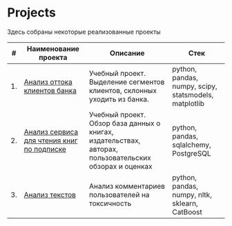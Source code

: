 # Projects

Здесь собраны некоторые реализованные проекты

| #    | Наименование проекта                | Описание                                                     | Стек                                                         |
| ---- | ------------------------------------------------------------ | ------------------------------------------------------------ | ------------------------------------------------------------ |
| 1.   | [Анализ оттока клиентов банка](https://github.com/AlexSlobodskoj/Projects/blob/main/Bank_Churn/bank_churn.ipynb) | Учебный проект. <br/>Выделение сегментов клиентов, склонных уходить из банка. | python, pandas, numpy, scipy, statsmodels, matplotlib       |
| 2.   | [Анализ сервиса для чтения книг по подписке](https://github.com/AlexSlobodskoj/Projects/blob/main/Book_Service/book_service.ipynb) | Учебный проект. <br/> Обзор база данных о книгах, издательствах, авторах, пользовательских обзорах и оценках | python, pandas, sqlalchemy, PostgreSQL |
| 3.   | [Анализ текстов](https://github.com/aq2003/Portfolio/tree/main/Analyzing%20Texts) | Анализ комментариев пользователей на токсичность             | python, pandas, numpy, nltk, sklearn, CatBoost |
